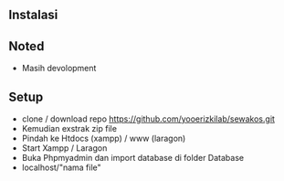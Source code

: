 ## Instalasi

## Noted

- Masih devolopment

## Setup

- clone / download repo https://github.com/yooerizkilab/sewakos.git
- Kemudian exstrak zip file
- Pindah ke Htdocs (xampp) / www (laragon)
- Start Xampp / Laragon
- Buka Phpmyadmin dan import database di folder Database
- localhost/"nama file"
